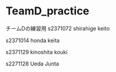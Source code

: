 # TeamD_practice
チームDの練習用
s2371072 shirahige keito

s2371014 honda keita

s2371129 kinoshita kouki

s2271128 Ueda Junta